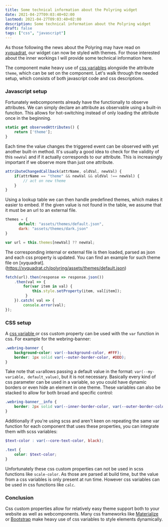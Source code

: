 ```yaml
---
title: Some technical information about the Polyring widget
date: 2021-04-27T09:03:40+02:00
lastmod: 2021-04-27T09:03:40+02:00
description: Some technical information about the Polyring widget
draft: false
tags: ["css", "javascript"]
---
```


As those following the news about the Polyring may have read on [xyquadrat](https://xyquadrat.ch/2021/04/24/polyring-widget-theming.html), our widget can now be styled with themes. For those interested about the inner workings I will provide some technical information here. 

The component make heavy use of [css variables](https://developer.mozilla.org/en-US/docs/Web/CSS/Using_CSS_custom_properties) alongside the attribute `theme`, which can be set on the component. Let's walk through the needed setup, which consists of both javascript code and css descriptions.
<!--more-->

### Javascript setup
Fortunately webcomponents already have the functionally to observe attributes. We can simply declare an attribute as observable using a built-in funciton. This allows for hot-switching instead of only loading the attribute once in the beginning.
```js
static get observedAttributes() {
	return ['theme'];
}
```

Each time the value changes the triggered event can be observed with yet another built-in method. It's usually a good idea to check for the validity of this `newVal` and if it actually corresponds to our attribute. This is increasingly important if we observe more than just one attribute.
```js
attributeChangedCallback(attrName, oldVal, newVal) {
    if(attrName == "theme" && newVal && oldVal !== newVal) {
    	// act on new theme
    }
}
```

Using a lookup table we can then handle predefined themes, which makes it easier to embed. If the given value is not found in the table, we assume that it must be an url to an external file.
```js
themes = {
      default: "assets/themes/default.json",
      dark: "assets/themes/dark.json"
}

var url = this.themes[newVal] ?? newVal;
```

The corresponding internal or external file is then loaded, parsed as json and each css property is updated. You can find an example for such theme file on [xyquadrat].(https://xyquadrat.ch/polyring/assets/themes/default.json)
```js
fetch(url).then(response => response.json())
    .then(val => {
    	for(var item in val) {
        	this.style.setProperty(item, val[item]);
         }              
	}).catch( val => {
    	console.error(val);
}); 
```

### CSS setup
A [css variable ](https://developer.mozilla.org/en-US/docs/Web/CSS/Using_CSS_custom_properties) or css custom property can be used with the `var` function in css. For example for the webring-banner:
```css
.webring-banner {
    background-color: var(--background-color, #FFF);
    border: 1px solid var(--outer-border-color, #DDD);
}
```

Take note that `var`allows passing a default value in the format: `var(--my-variable, default_value)`, but it is not necessary. Basically every kind of css parameter can be used in a variable, so you could have dynamic borders or even hide an element in one theme. These variables can also be stacked to allow for both broad and specific control:

```css
.webring-banner__info {
	border: 2px solid var(--inner-border-color, var(--outer-border-color, #DDD));
}
```

Additionally if you're using scss and aren't keen on repeating the same var function for each component that uses these properties, you can integrate them with scss variables:
```scss
$text-color : var(--core-text-color, black);

.text {
	color: $text-color;
}
```

Unfortunately these css custom properties can not be used in scss functions like `scale-color`. As those are parsed at build time, but the value from a css variables is only present at run time. However css variables can be used in css functions like `calc`.

### Conclusion
Css custom properties allow for relatively easy theme support both to your website as well as webcomponents. Many css frameworks like [Materialize](https://materializecss.com/) or [Bootstrap](https://getbootstrap.com/) make heavy use of css variables to style elements dynamically.
